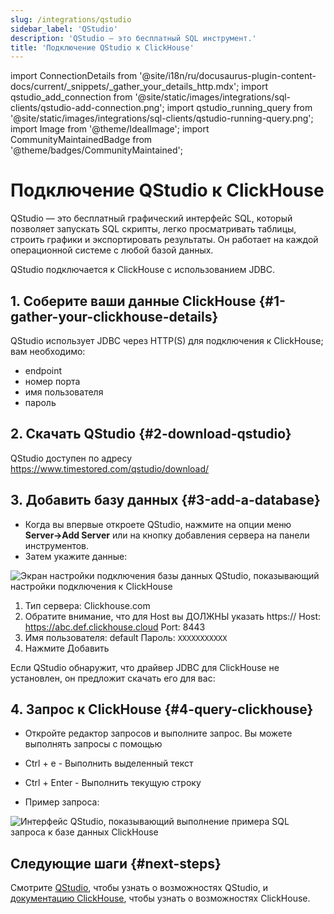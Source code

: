 ```yaml
---
slug: /integrations/qstudio
sidebar_label: 'QStudio'
description: 'QStudio — это бесплатный SQL инструмент.'
title: 'Подключение QStudio к ClickHouse'
---
```


import ConnectionDetails from '@site/i18n/ru/docusaurus-plugin-content-docs/current/_snippets/_gather_your_details_http.mdx';
import qstudio_add_connection from '@site/static/images/integrations/sql-clients/qstudio-add-connection.png';
import qstudio_running_query from '@site/static/images/integrations/sql-clients/qstudio-running-query.png';
import Image from '@theme/IdealImage';
import CommunityMaintainedBadge from '@theme/badges/CommunityMaintained';


# Подключение QStudio к ClickHouse

<CommunityMaintainedBadge/>

QStudio — это бесплатный графический интерфейс SQL, который позволяет запускать SQL скрипты, легко просматривать таблицы, строить графики и экспортировать результаты. Он работает на каждой операционной системе с любой базой данных.

QStudio подключается к ClickHouse с использованием JDBC.

## 1. Соберите ваши данные ClickHouse {#1-gather-your-clickhouse-details}

QStudio использует JDBC через HTTP(S) для подключения к ClickHouse; вам необходимо:

- endpoint
- номер порта
- имя пользователя
- пароль

<ConnectionDetails />

## 2. Скачать QStudio {#2-download-qstudio}

QStudio доступен по адресу https://www.timestored.com/qstudio/download/

## 3. Добавить базу данных {#3-add-a-database}

- Когда вы впервые откроете QStudio, нажмите на опции меню **Server->Add Server** или на кнопку добавления сервера на панели инструментов.
- Затем укажите данные:

<Image img={qstudio_add_connection} size="lg" border alt="Экран настройки подключения базы данных QStudio, показывающий настройки подключения к ClickHouse" />

1.   Тип сервера: Clickhouse.com
2.   Обратите внимание, что для Host вы ДОЛЖНЫ указать https://
    Host: https://abc.def.clickhouse.cloud
    Port: 8443
3.   Имя пользователя: default
    Пароль: `XXXXXXXXXXX`
4. Нажмите Добавить

Если QStudio обнаружит, что драйвер JDBC для ClickHouse не установлен, он предложит скачать его для вас:

## 4. Запрос к ClickHouse {#4-query-clickhouse}

- Откройте редактор запросов и выполните запрос. Вы можете выполнять запросы с помощью
- Ctrl + e - Выполнить выделенный текст
- Ctrl + Enter - Выполнить текущую строку

- Пример запроса:

<Image img={qstudio_running_query} size="lg" border alt="Интерфейс QStudio, показывающий выполнение примера SQL запроса к базе данных ClickHouse" />

## Следующие шаги {#next-steps}

Смотрите [QStudio](https://www.timestored.com/qstudio), чтобы узнать о возможностях QStudio, и [документацию ClickHouse](https://clickhouse.com/docs), чтобы узнать о возможностях ClickHouse.
